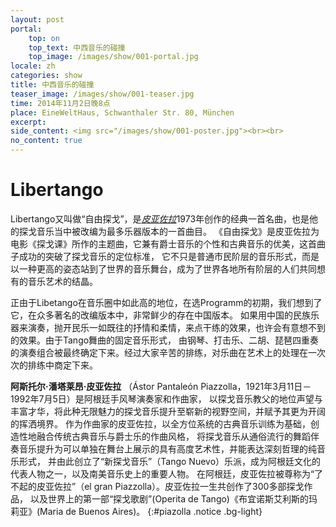 ```yaml
---
layout: post
portal:
    top: on
    top_text: 中西音乐的碰撞
    top_image: /images/show/001-portal.jpg
locale: zh
categories: show
title: 中西音乐的碰撞
teaser_image: /images/show/001-teaser.jpg
time: 2014年11月2日晚8点
place: EineWeltHaus, Schwanthaler Str. 80, München
excerpt: 
side_content: <img src="/images/show/001-poster.jpg"><br><br>
no_content: true
---
```


# Libertango

Libertango又叫做“自由探戈”，是[*皮亚佐拉*](#piazolla)1973年创作的经典一首名曲，也是他的探戈音乐当中被改编为最多乐器版本的一首曲目。
《自由探戈》是皮亚佐拉为电影《探戈课》所作的主题曲，它兼有爵士音乐的个性和古典音乐的优美，这首曲子成功的突破了探戈音乐的定位标准，
它不只是普通市民阶层的音乐形式，而是以一种更高的姿态站到了世界的音乐舞台，成为了世界各地所有阶层的人们共同想有的音乐艺术的结晶。

正由于Libetango在音乐圈中如此高的地位，在选Programm的初期，我们想到了它，在众多著名的改编版本中，非常鲜少的存在中国版本。
如果用中国的民族乐器来演奏，抛开民乐一如既往的抒情和柔情，来点干练的效果，也许会有意想不到的效果。由于Tango舞曲的固定音乐形式，
由钢琴、打击乐、二胡、琵琶四重奏的演奏组合被最终确定下来。经过大家辛苦的排练，对乐曲在艺术上的处理在一次次的排练中商定下来。

<i class="icon-note icon-inline"></i><b>阿斯托尔·潘塔莱昂·皮亚佐拉</b>
（Ástor Pantaleón Piazzolla，1921年3月11日－1992年7月5日）是阿根廷手风琴演奏家和作曲家，
以探戈音乐教父的地位声望与丰富才华，将此种无限魅力的探戈音乐提升至崭新的视野空间，并赋予其更为开阔的挥洒境界。
作为作曲家的皮亚佐拉，以全方位系统的古典音乐训练为基础，创造性地融合传统古典音乐与爵士乐的作曲风格，
将探戈音乐从通俗流行的舞蹈伴奏音乐提升为可以单独在舞台上展示的具有高度艺术性，并能表达深刻哲理的纯音乐形式，
并由此创立了“新探戈音乐”（Tango Nuevo）乐派，成为阿根廷文化的代表人物之一，以及南美音乐史上的重要人物。
在阿根廷，皮亚佐拉被尊称为“了不起的皮亚佐拉”（el gran Piazzolla）。皮亚佐拉一生共创作了300多部探戈作品，
以及世界上的第一部“探戈歌剧”(Operita de Tango)《布宜诺斯艾利斯的玛莉亚》(Maria de Buenos Aires)。
{:#piazolla .notice .bg-light}